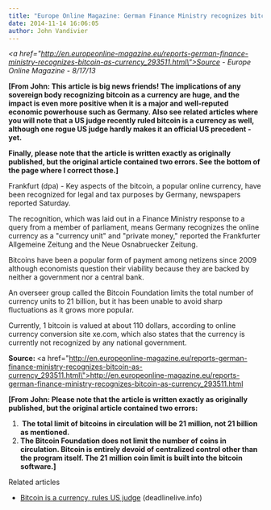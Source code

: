 ```yaml
---
title: "Europe Online Magazine: German Finance Ministry recognizes bitcoin as currency"
date: 2014-11-14 16:06:05
author: John Vandivier
---
```




<em><a href=\"http://en.europeonline-magazine.eu/reports-german-finance-ministry-recognizes-bitcoin-as-currency_293511.html\">Source</a> - Europe Online Magazine - 8/17/13</em>

<strong>[From John: This article is big news friends! The implications of any sovereign body recognizing bitcoin as a currency are huge, and the impact is even more positive when it is a major and well-reputed economic powerhouse such as Germany. Also see related articles where you will note that a US judge recently ruled bitcoin is a currency as well, although one rogue US judge hardly makes it an official US precedent - yet.</strong>

<strong>Finally, please note that the article is written exactly as originally published, but the original article contained two errors. See the bottom of the page where I correct those.]</strong>

Frankfurt (dpa) - Key aspects of the bitcoin, a popular online currency, have been recognized for legal and tax purposes by Germany, newspapers reported Saturday.

The recognition, which was laid out in a Finance Ministry response to a query from a member of parliament, means Germany recognizes the online currency as a \"currency unit\" and \"private money,\" reported the Frankfurter Allgemeine Zeitung and the Neue Osnabruecker Zeitung.

Bitcoins have been a popular form of payment among netizens since 2009 although economists question their viability because they are backed by neither a government nor a central bank.

An overseer group called the Bitcoin Foundation limits the total number of currency units to 21 billion, but it has been unable to avoid sharp fluctuations as it grows more popular.

Currently, 1 bitcoin is valued at about 110 dollars, according to online currency conversion site xe.com, which also states that the currency is currently not recognized by any national government.

<strong>Source: </strong><a href=\"http://en.europeonline-magazine.eu/reports-german-finance-ministry-recognizes-bitcoin-as-currency_293511.html\">http://en.europeonline-magazine.eu/reports-german-finance-ministry-recognizes-bitcoin-as-currency_293511.html</a>

<strong>[From John: P<strong>lease note that the article is written exactly as originally published, but the original article contained two errors:</strong></strong>
<ol>
	<li><strong><strong> The total limit of bitcoins in circulation will be 21 million, not 21 billion as mentioned.</strong></strong></li>
	<li><strong>The Bitcoin Foundation does not limit the number of coins in circulation. Bitcoin is entirely devoid of centralized control other than the program itself. The 21 million coin limit is built into the bitcoin software.]</strong></li>
</ol>
<p class=\"zemanta-related-title\" style=\"font-size:1em;\">Related articles</p>

<ul class=\"zemanta-article-ul\">
	<li class=\"zemanta-article-ul-li\"><a href=\"http://deadlinelive.info/2013/08/17/bitcoin-is-a-currency-rules-us-judge/\" target=\"_blank\">Bitcoin is a currency, rules US judge</a> (deadlinelive.info)</li>
</ul>